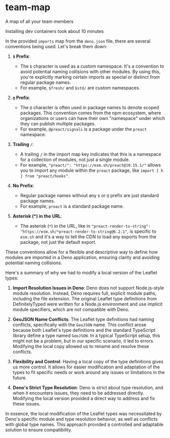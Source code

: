 # team-map

A map of all your team members

Installing dev containers took about 10 minutes

In the provided `imports` map from the `deno.json` file, there are several
conventions being used. Let's break them down:

1. **`$` Prefix**:
   - The `$` character is used as a custom namespace. It's a convention to avoid
     potential naming collisions with other modules. By using this, you're
     explicitly marking certain imports as special or distinct from regular
     package names.
   - For example, `$fresh/` and `$std/` are custom namespaces.

2. **`@` Prefix**:
   - The `@` character is often used in package names to denote scoped packages.
     This convention comes from the npm ecosystem, where organizations or users
     can have their own "namespace" under which they can publish multiple
     packages.
   - For example, `@preact/signals` is a package under the `preact` namespace.

3. **Trailing `/`**:
   - A trailing `/` in the import map key indicates that this is a namespace for
     a collection of modules, not just a single module.
   - For example, `"preact/": "https://esm.sh/preact@10.15.1/"` allows you to
     import any module within the `preact` package, like
     `import { h } from "preact/hooks"`.

4. **No Prefix**:
   - Regular package names without any `$` or `@` prefix are just standard
     package names.
   - For example, `preact` is a standard package name.

5. **Asterisk (*) in the URL**:
   - The asterisk (`*`) in the URL, like in
     `"preact-render-to-string": "https://esm.sh/*preact-render-to-string@6.2.1"`,
     is specific to `esm.sh` and it's a way to tell the CDN to load any exports
     from the package, not just the default export.

These conventions allow for a flexible and descriptive way to define how modules
are imported in a Deno application, ensuring clarity and avoiding potential
naming collisions.

Here's a summary of why we had to modify a local version of the Leaflet types:

1. **Import Resolution Issues in Deno**: Deno does not support Node.js-style
   module resolution. Instead, Deno requires full, explicit module paths,
   including the file extension. The original Leaflet type definitions from
   DefinitelyTyped were written for a Node.js environment and use implicit
   module specifiers, which are not compatible with Deno.

2. **GeoJSON Name Conflicts**: The Leaflet type definitions had naming
   conflicts, specifically with the `GeoJSON` name. This conflict arose because
   both Leaflet's type definitions and the standard TypeScript library define a
   type named `GeoJSON`. In a typical TypeScript setup, this might not be a
   problem, but in our specific scenario, it led to errors. Modifying the local
   copy allowed us to rename and resolve these conflicts.

3. **Flexibility and Control**: Having a local copy of the type definitions
   gives us more control. It allows for easier modification and adaptation of
   the types to fit specific needs or work around any issues or limitations in
   the future.

4. **Deno's Strict Type Resolution**: Deno is strict about type resolution, and
   when it encounters issues, they need to be addressed directly. Modifying the
   local version provided a direct way to address and fix these issues.

In essence, the local modification of the Leaflet types was necessitated by
Deno's specific module and type resolution behavior, as well as conflicts with
global type names. This approach provided a controlled and adaptable solution to
ensure compatibility.
